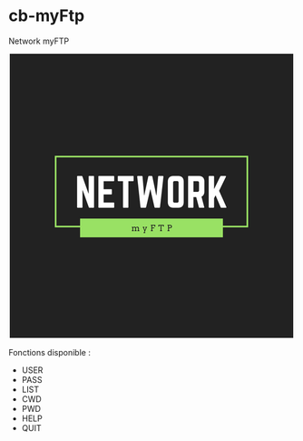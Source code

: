 # cb-myFtp
Network myFTP
<p align="center">
  <img src="./network-myFtp-logo.png" />
</p>
<p>
Fonctions disponible : 
<ul>
    <li>USER</li>
    <li>PASS</li>
    <li>LIST</li>
    <li>CWD</li>
    <!-- <li>RETR</li> -->
    <!-- <li>STOR</li> -->
    <li>PWD</li>
    <li>HELP</li>
    <li>QUIT</li>
</ul>
</p>